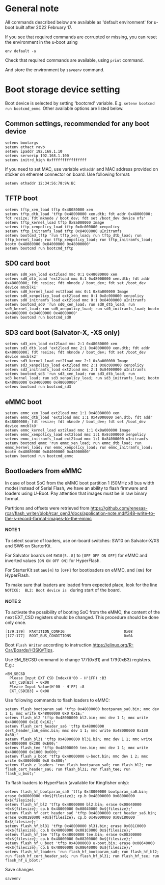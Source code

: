 # General note

All commands described below are available as 'default environment' for u-boot built after 2022 February 17.

If you see that required commands are corrupted or missing, you can reset the environment in the u-boot using
```
env default -a
```
Check that required commands are available, using `print` command.

And store the environment by `saveenv` command.


# Boot storage device setting

Boot device is selected by setting 'bootcmd' variable. E.g. `setenv bootcmd run bootcmd_emmc`. Other available options are listed below.

## Common settings, recommended for any boot device
```
setenv bootargs
setenv ethact ravb
setenv ipaddr 192.168.1.10
setenv serverip 192.168.1.100
setenv initrd_high 0xffffffffffffffff
```

If you need to set MAC, use variable `ethaddr` and MAC address provided on sticker on ethernet connector on board.
Use following format:
```
setenv ethaddr 12:34:56:78:9A:BC
```

## TFTP boot
```
setenv tftp_xen_load tftp 0x48080000 xen
setenv tftp_dtb_load 'tftp 0x48000000 xen.dtb; fdt addr 0x48000000; fdt resize; fdt mknode / boot_dev; fdt set /boot_dev device nfs'
setenv tftp_kernel_load tftp 0x8a000000 Image
setenv tftp_xenpolicy_load tftp 0x8c000000 xenpolicy
setenv tftp_initramfs_load tftp 0x84000000 uInitramfs
setenv bootcmd_tftp 'run tftp_xen_load; run tftp_dtb_load; run tftp_kernel_load; run tftp_xenpolicy_load; run tftp_initramfs_load; bootm 0x48080000 0x84000000 0x48000000'
setenv bootcmd run bootcmd_tftp
```

## SD0 card boot
```
setenv sd0_xen_load ext2load mmc 0:1 0x48080000 xen
setenv sd0_dtb_load 'ext2load mmc 0:1 0x48000000 xen.dtb; fdt addr 0x48000000; fdt resize; fdt mknode / boot_dev; fdt set /boot_dev device mmcblk1'
setenv sd0_kernel_load ext2load mmc 0:1 0x8a000000 Image
setenv sd0_xenpolicy_load ext2load mmc 0:1 0x8c000000 xenpolicy
setenv sd0_initramfs_load ext2load mmc 0:1 0x84000000 uInitramfs
setenv bootcmd_sd0 'run sd0_xen_load; run sd0_dtb_load; run sd0_kernel_load; run sd0_xenpolicy_load; run sd0_initramfs_load; bootm 0x48080000 0x84000000 0x48000000'
setenv bootcmd run bootcmd_sd0
```

## SD3 card boot (Salvator-X, -XS only)
```
setenv sd3_xen_load ext2load mmc 2:1 0x48080000 xen
setenv sd3_dtb_load 'ext2load mmc 2:1 0x48000000 xen.dtb; fdt addr 0x48000000; fdt resize; fdt mknode / boot_dev; fdt set /boot_dev device mmcblk2'
setenv sd3_kernel_load ext2load mmc 2:1 0x8a000000 Image
setenv sd3_xenpolicy_load ext2load mmc 2:1 0x8c000000 xenpolicy
setenv sd3_initramfs_load ext2load mmc 2:1 0x84000000 uInitramfs
setenv bootcmd_sd3 'run sd3_xen_load; run sd3_dtb_load; run sd3_kernel_load; run sd3_xenpolicy_load; run sd3_initramfs_load; bootm 0x48080000 0x84000000 0x48000000'
setenv bootcmd run bootcmd_sd3
```

## eMMC boot
```
setenv emmc_xen_load ext2load mmc 1:1 0x48080000 xen
setenv emmc_dtb_load 'ext2load mmc 1:1 0x48000000 xen.dtb; fdt addr 0x48000000; fdt resize; fdt mknode / boot_dev; fdt set /boot_dev device mmcblk0'
setenv emmc_kernel_load ext2load mmc 1:1 0x8a000000 Image
setenv emmc_xenpolicy_load ext2load mmc 1:1 0x8c000000 xenpolicy
setenv emmc_initramfs_load ext2load mmc 1:1 0x84000000 uInitramfs
setenv bootcmd_emmc 'run emmc_xen_load; run emmc_dtb_load; run emmc_kernel_load; run emmc_xenpolicy_load; run emmc_initramfs_load; bootm 0x48080000 0x84000000 0x48000000'
setenv bootcmd run bootcmd_emmc
```

## Bootloaders from eMMC
In case of boot SoC from the eMMC boot partition 1 (50MHz x8 bus width mode) instead of Serial Flash,
we have an ability to flash firmware and loaders using U-Boot. Pay attention that images must be in raw binary format.

Partitions and offsets were retrieved from
https://github.com/renesas-rcar/flash_writer/blob/rcar_gen3/docs/application-note.md#348-write-to-the-s-record-format-images-to-the-emmc

#### NOTE 1
To select source of loaders, use on-board switches: SW10 on Salvator-X/XS and SW6 on StarterKit.

For Salvator boards set `SW10[5..8]` to `[OFF OFF ON OFF]` for eMMC and inverted values `[ON ON OFF ON]` for HyperFlash.

For StarterKit set `SW6[4]` to `[OFF]` for bootloaders on eMMC, and `[ON]` for HyperFlash.

To make sure that loaders are loaded from expected place, look for the line `NOTICE:  BL2: Boot device is ` during start of the board.


#### NOTE 2
To activate the possibility of booting SoC from the eMMC, the content of the next EXT_CSD registers should be changed.
This procedure should be done only once.
```
[179:179]  PARTITION_CONFIG                           0x08
[177:177]  BOOT_BUS_CONDITIONS                        0x0A
```
Boot `Flash Writer` according to instruction https://elinux.org/R-Car/Boards/H3SK#Tips.

Use EM_SECSD command to change 177(0xB1) and 179(0xB3) registers. E.g.:
```
>EM_SECSD
  Please Input EXT_CSD Index(H'00 - H'1FF) :B3
  EXT_CSD[B3] = 0x00
  Please Input Value(H'00 - H'FF) :8
  EXT_CSD[B3] = 0x08
```

Use following commands to flash loaders to eMMC:
```
setenv flash_bootparam_sa0 'tftp 0x48000000 bootparam_sa0.bin; mmc dev 1 1; mmc write 0x48000000 0x0 0x1E;'
setenv flash_bl2 'tftp 0x48000000 bl2.bin; mmc dev 1 1; mmc write 0x48000000 0x1E 0x162;'
setenv flash_cert_header_sa6 'tftp 0x48000000 cert_header_sa6_emmc.bin; mmc dev 1 1; mmc write 0x48000000 0x180 0x80;'
setenv flash_bl31 'tftp 0x48000000 bl31.bin; mmc dev 1 1; mmc write 0x48000000 0x200 0xE00;'
setenv flash_tee 'tftp 0x48000000 tee.bin; mmc dev 1 1; mmc write 0x48000000 0x1000 0x600;'
setenv flash_u_boot 'tftp 0x48000000 u-boot.bin; mmc dev 1 2; mmc write 0x48000000 0x0 0x800;'
setenv flash_z_loaders 'run flash_bootparam_sa0; run flash_bl2; run flash_cert_header_sa6; run flash_bl31; run flash_tee; run flash_u_boot;'
```

To flash loaders to HyperFlash (available for Kingfisher only):
```
setenv flash_hf_bootparam_sa0 'tftp 0x48000000 bootparam_sa0.bin; erase 0x08000000 +0x${filesize}; cp.b 0x48000000 0x08000000 0x${filesize};'
setenv flash_hf_bl2 'tftp 0x48000000 bl2.bin; erase 0x08040000 +0x${filesize}; cp.b 0x48000000 0x08040000 0x${filesize};'
setenv flash_hf_cert_header_sa6 'tftp 0x48000000 cert_header_sa6.bin; erase 0x08180000 +0x${filesize}; cp.b 0x48000000 0x08180000 0x${filesize};'
setenv flash_hf_bl31 'tftp 0x48000000 bl31.bin; erase 0x081C0000 +0x${filesize}; cp.b 0x48000000 0x081C0000 0x${filesize};'
setenv flash_hf_tee 'tftp 0x48000000 tee.bin; erase 0x08200000 +0x${filesize}; cp.b 0x48000000 0x08200000 0x${filesize};'
setenv flash_hf_u_boot 'tftp 0x48000000 u-boot.bin; erase 0x08640000 +0x${filesize}; cp.b 0x48000000 0x08640000 0x${filesize};'
setenv flash_hf_loaders 'run flash_hf_bootparam_sa0; run flash_hf_bl2; run flash_hf_cert_header_sa6; run flash_hf_bl31; run flash_hf_tee; run flash_hf_u_boot;'
```

Save changes
```
saveenv
```
